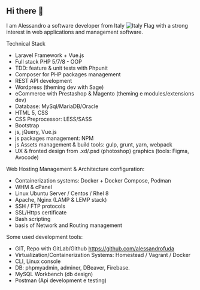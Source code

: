 ## Hi there 👋

I am Alessandro a software developer from Italy ![Italy Flag](https://upload.wikimedia.org/wikipedia/en/0/03/Flag_of_Italy.svg)
 with a strong interest in web applications and management software.

Technical Stack

- Laravel Framework + Vue.js
- Full stack PHP 5/7/8  -  OOP
- TDD: feature & unit tests with Phpunit
- Composer for PHP packages management 
- REST API development
- Wordpress (theming dev with Sage)
- eCommerce with Prestashop & Magento (theming e modules/extensions dev)
- Database: MySql/MariaDB/Oracle
- HTML 5, CSS
- CSS Preprocessor: LESS/SASS
- Bootstrap 
- js, jQuery, Vue.js
- js packages management: NPM
- js Assets management & build tools: gulp, grunt, yarn, webpack
- UX & fronted design from .xd/.psd (photoshop) graphics (tools: Figma, Avocode)


Web Hosting Management & Architecture configuration:

- Containerization systems: Docker + Docker Compose, Podman
- WHM & cPanel
- Linux Ubuntu Server / Centos / Rhel 8
- Apache, Nginx (LAMP & LEMP stack)
- SSH / FTP protocols
- SSL/Https certificate
- Bash scripting
- basis of Network and Routing management


Some used development tools:
- GIT, Repo with GitLab/Github https://github.com/alessandrofuda 
- Virtualization/Containerization Systems: Homestead / Vagrant / Docker
- CLI, Linux console
- DB: phpmyadmin, adminer, DBeaver, Firebase.
- MySQL Workbench (db design)
- Postman (Api development e testing)





<!--
**alessandrofuda/alessandrofuda** is a ✨ _special_ ✨ repository because its `README.md` (this file) appears on your GitHub profile.

Here are some ideas to get you started:

- 🔭 I’m currently working on ...
- 🌱 I’m currently learning ...
- 👯 I’m looking to collaborate on ...
- 🤔 I’m looking for help with ...
- 💬 Ask me about ...
- 📫 How to reach me: ...
- 😄 Pronouns: ...
- ⚡ Fun fact: ...
-->
